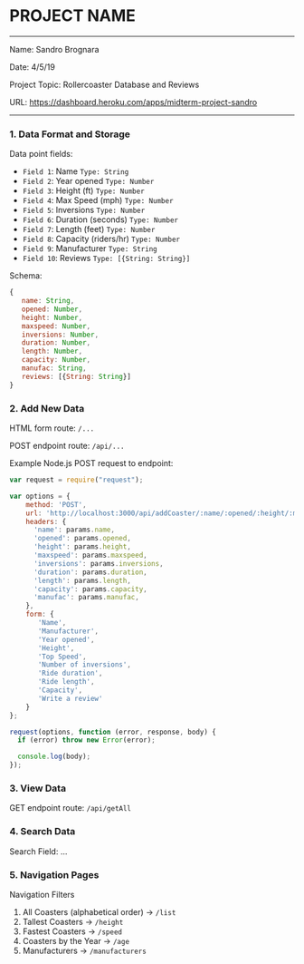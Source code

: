 
# PROJECT NAME

---

Name: Sandro Brognara

Date: 4/5/19

Project Topic: Rollercoaster Database and Reviews

URL: https://dashboard.heroku.com/apps/midterm-project-sandro

---


### 1. Data Format and Storage

Data point fields:
- `Field 1`:     Name                     `Type: String`
- `Field 2`:     Year opened              `Type: Number`
- `Field 3`:     Height (ft)              `Type: Number`
- `Field 4`:     Max Speed (mph)          `Type: Number`
- `Field 5`:     Inversions               `Type: Number`
- `Field 6`:     Duration (seconds)       `Type: Number`
- `Field 7`:     Length (feet)            `Type: Number`
- `Field 8`:     Capacity (riders/hr)     `Type: Number`
- `Field 9`:     Manufacturer             `Type: String`
- `Field 10`:    Reviews                  `Type: [{String: String}]`

Schema: 
```javascript
{
   name: String,
   opened: Number,
   height: Number,
   maxspeed: Number,
   inversions: Number,
   duration: Number,
   length: Number,
   capacity: Number,
   manufac: String,
   reviews: [{String: String}]
}
```

### 2. Add New Data

HTML form route: `/...`

POST endpoint route: `/api/...`

Example Node.js POST request to endpoint: 
```javascript
var request = require("request");

var options = { 
    method: 'POST',
    url: 'http://localhost:3000/api/addCoaster/:name/:opened/:height/:maxspeed/:inversions/:duration/:length/:capacity/:manufac',
    headers: { 
      'name': params.name,
      'opened': params.opened,
      'height': params.height,
      'maxspeed': params.maxspeed,
      'inversions': params.inversions,
      'duration': params.duration,
      'length': params.length,
      'capacity': params.capacity,
      'manufac': params.manufac,
    },
    form: { 
       'Name',
       'Manufacturer',
       'Year opened',
       'Height',
       'Top Speed',
       'Number of inversions',
       'Ride duration',
       'Ride length',
       'Capacity',
       'Write a review'
    } 
};

request(options, function (error, response, body) {
  if (error) throw new Error(error);

  console.log(body);
});
```

### 3. View Data

GET endpoint route: `/api/getAll`

### 4. Search Data

Search Field: ...

### 5. Navigation Pages

Navigation Filters
1. All Coasters (alphabetical order) -> `/list`
2. Tallest Coasters                  -> `/height`
3. Fastest Coasters                  -> `/speed`
4. Coasters by the Year              -> `/age`
5. Manufacturers                     -> `/manufacturers`

